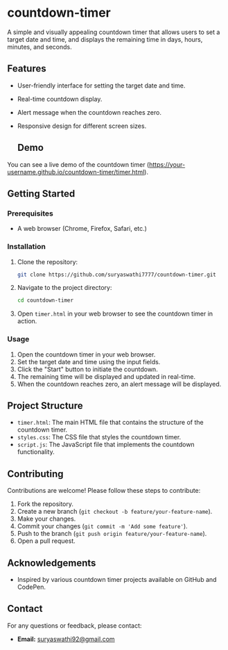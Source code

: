 # countdown-timer

A simple and visually appealing countdown timer that allows users to set a target date and time, and displays the remaining time in days, hours, minutes, and seconds.

## Features

- User-friendly interface for setting the target date and time.
- Real-time countdown display.
- Alert message when the countdown reaches zero.
- Responsive design for different screen sizes.
  
  ## Demo

You can see a live demo of the countdown timer (https://your-username.github.io/countdown-timer/timer.html).

## Getting Started

### Prerequisites

- A web browser (Chrome, Firefox, Safari, etc.)

### Installation

1. Clone the repository:

    ```sh
    git clone https://github.com/suryaswathi7777/countdown-timer.git
    ```

2. Navigate to the project directory:

    ```sh
    cd countdown-timer
    ```

3. Open `timer.html` in your web browser to see the countdown timer in action.

### Usage

1. Open the countdown timer in your web browser.
2. Set the target date and time using the input fields.
3. Click the "Start" button to initiate the countdown.
4. The remaining time will be displayed and updated in real-time.
5. When the countdown reaches zero, an alert message will be displayed.

## Project Structure

- `timer.html`: The main HTML file that contains the structure of the countdown timer.
- `styles.css`: The CSS file that styles the countdown timer.
- `script.js`: The JavaScript file that implements the countdown functionality.

## Contributing

Contributions are welcome! Please follow these steps to contribute:

1. Fork the repository.
2. Create a new branch (`git checkout -b feature/your-feature-name`).
3. Make your changes.
4. Commit your changes (`git commit -m 'Add some feature'`).
5. Push to the branch (`git push origin feature/your-feature-name`).
6. Open a pull request.

## Acknowledgements

- Inspired by various countdown timer projects available on GitHub and CodePen.

## Contact

For any questions or feedback, please contact:

- **Email:** suryaswathi92@gmail.com

